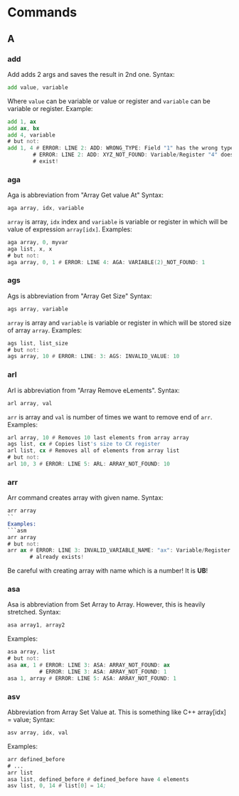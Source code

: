 # Commands

## A
### add
Add adds 2 args and saves the result in 2nd one.
Syntax:
```asm
add value, variable
```
Where `value` can be variable or value or register and `variable` can be variable or register.
Example:
```asm
add 1, ax
add ax, bx
add 4, variable
# but not:
add 1, 4 # ERROR: LINE 2: ADD: WRONG_TYPE: Field "1" has the wrong type!
        # ERROR: LINE 2: ADD: XYZ_NOT_FOUND: Variable/Register "4" doesn't 
        # exist!
```
### aga
Aga is abbreviation from "Array Get value At"
Syntax:
```asm
aga array, idx, variable
```
`array` is array, `idx` index and `variable` is variable or register in which will be value of expression `array[idx]`.
Examples:
```asm
aga array, 0, myvar
aga list, x, x
# but not:
aga array, 0, 1 # ERROR: LINE 4: AGA: VARIABLE(2)_NOT_FOUND: 1
```
### ags
Ags is abbreviation from "Array Get Size"
Syntax:
```asm
ags array, variable
```
`array` is array and `variable` is variable or register in which will be stored size of array `array`.
Examples:
```asm
ags list, list_size
# but not:
ags array, 10 # ERROR: LINE: 3: AGS: INVALID_VALUE: 10
```
### arl
Arl is abbreviation from "Array Remove eLements".
Syntax:
```asm
arl array, val
```
`arr` is array and `val` is number of times we want to remove end of `arr`.
Examples:
```asm
arl array, 10 # Removes 10 last elements from array array
ags list, cx # Copies list's size to CX register
arl list, cx # Removes all of elements from array list
# but not:
arl 10, 3 # ERROR: LINE 5: ARL: ARRAY_NOT_FOUND: 10
```
### arr
Arr command creates array with given name.
Syntax:
```asm
arr array
``
Examples:
```asm
arr array
# but not:
arr ax # ERROR: LINE 3: INVALID_VARIABLE_NAME: "ax": Variable/Register 
       # already exists!
```
Be careful with creating array with name which is a number! It is __UB__!
### asa
Asa is abbreviation from Set Array to Array. However, this is heavily stretched.
Syntax:
```asm
asa array1, array2
```
Examples:
```asm
asa array, list
# but not:
asa ax, 1 # ERROR: LINE 3: ASA: ARRAY_NOT_FOUND: ax
          # ERROR: LINE 3: ASA: ARRAY_NOT_FOUND: 1
asa 1, array # ERROR: LINE 5: ASA: ARRAY_NOT_FOUND: 1
```
### asv
Abbreviation from Array Set Value at. This is something like C++ array\[idx\]  = value;
Syntax:
```asm
asv array, idx, val
```
Examples:
```asm
arr defined_before
# ...
arr list
asa list, defined_before # defined_before have 4 elements
asv list, 0, 14 # list[0] = 14;
```
### 